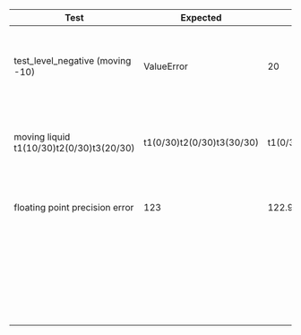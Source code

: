 | Test                                     | Expected                 |  Result                    | Comment                                             | Severity | Fixed |
|------------------------------------------|--------------------------|----------------------------|-----------------------------------------------------|----------|-------|
| test_level_negative (moving -10)         |ValueError                | 20                         | The movement was allowed when it souldn't have been | minor    |       |
| moving liquid t1(10/30)t2(0/30)t3(20/30) |t1(0/30)t2(0/30)t3(30/30) | t1(0/30)t2(10/30)t3(30/30) | Multiple tanks were updated at the same time        | major    |       |
| floating point precision error           | 123                      | 122.9999999999             | Some value have a decimal point error               | major    |       |
|                                          |                          |                            |                                                     |          |       |
|                                          |                          |                            |                                                     |          |       |
|                                          |                          |                            |                                                     |          |       |
|                                          |                          |                            |                                                     |          |       |
|                                          |                          |                            |                                                     |          |       |
|                                          |                          |                            |                                                     |          |       |
|                                          |                          |                            |                                                     |          |       |
|                                          |                          |                            |                                                     |          |       |
|                                          |                          |                            |                                                     |          |       |
|                                          |                          |                            |                                                     |          |       |
|                                          |                          |                            |                                                     |          |       |
|                                          |                          |                            |                                                     |          |       |
|                                          |                          |                            |                                                     |          |       |
|                                          |                          |                            |                                                     |          |       |
|                                          |                          |                            |                                                     |          |       |
|                                          |                          |                            |                                                     |          |       |
|                                          |                          |                            |                                                     |          |       |
|                                          |                          |                            |                                                     |          |       |
|                                          |                          |                            |                                                     |          |       |
|                                          |                          |                            |                                                     |          |       |
|                                          |                          |                            |                                                     |          |       |
|                                          |                          |                            |                                                     |          |       |
|                                          |                          |                            |                                                     |          |       |
|                                          |                          |                            |                                                     |          |       |
|                                          |                          |                            |                                                     |          |       |
|                                          |                          |                            |                                                     |          |       |